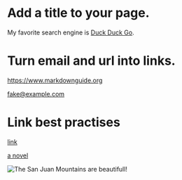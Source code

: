 # Add a title to your page.

My favorite search engine is [Duck Duck Go](https://duckduckgo.com "The best search engine for privacy").

# Turn email and url into links.

<https://www.markdownguide.org>

<fake@example.com>

# Link best practises

[link](https://wwww.example.com/my%20great%20page)

[a novel](https://en.wikipedia.org/wiki/The_Milagro_Beanfield_War%28novel%29)

![The San Juan Mountains are beautifull!](/assets/images/san-juan-mountain.jpg "San Juan Mountains")



